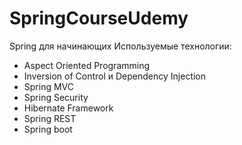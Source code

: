 # SpringCourseUdemy
Spring для начинающих
Используемые технологии:
<ul>
  <li>Aspect Oriented Programming</li>
  <li>Inversion of Control и Dependency Injection</li>
  <li>Spring MVC</li>
  <li>Spring Security</li>
  <li>Hibernate Framework</li>
  <li>Spring REST</li>
  <li>Spring boot</li>
</ul>
